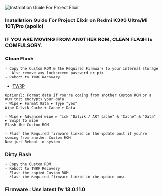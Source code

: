 ![Installation Guide For Project Elixir](https://i.imgur.com/3UmK6nS.png "Installation")

### Installation Guide For Project Elixir on Redmi K30S Ultra/Mi 10T/Pro (apollo)

### IF YOU ARE MOVING FROM ANOTHER ROM, CLEAN FLASH Is COMPULSORY.

### Clean Flash 
```
- Copy the Custom ROM & the Required Firmware to your internal storage
-  Also remove any lockscreen password or pin
- Reboot to TWRP Recovery
```
- [TWRP](https://t.me/Mi10TSeriesUpdates/392)

```
Optional: Format data if you're coming from another Custom ROM or a ROM that encrypts your data.
- Wipe ► Format Data ► Type "yes"
Wipe Dalvik Cache + Cache + Data

- Wipe ► Advanced wipe ► Tick "Dalvik / ART Cache" & "Cache" & "Data" ► Swipe to wipe
Flash the Custom ROM

- Flash the Required firmware linked in the update post if you're coming from another Custom ROM
Now just Reboot to system
```

### Dirty Flash

```
- Copy the Custom ROM
- Reboot to TWRP Recovery
- Flash the copied Custom ROM
- Flash the Required firmware linked in the update post
```

### Firmware : Use latest fw 13.0.11.0

